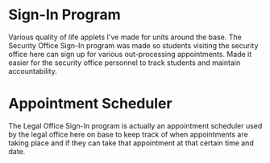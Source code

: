 # Sign-In Program
Various quality of life applets I've made for units around the base.  The Security Office Sign-In program was made so students visiting the security office here can sign up for various out-processing appointments.  Made it easier for the security office personnel to track students and maintain accountability.

# Appointment Scheduler
The Legal Office Sign-In program is actually an appointment scheduler used by the legal office here on base to keep track of when appointments are taking place and if they can take that appointment at that certain time and date.
